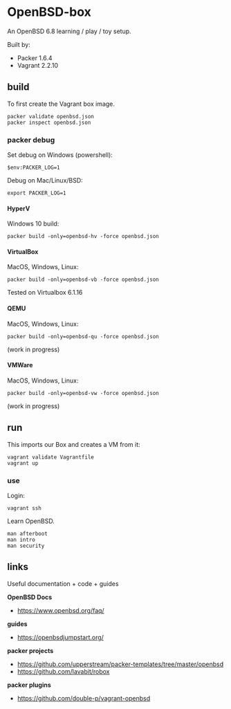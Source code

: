 # OpenBSD-box

An OpenBSD 6.8 learning / play / toy setup. 

Built by:

* Packer 1.6.4
* Vagrant 2.2.10

## build

To first create the Vagrant box image.

```shell
packer validate openbsd.json
packer inspect openbsd.json
```

### packer debug

Set debug on Windows (powershell):

```shell
$env:PACKER_LOG=1
```

Debug on Mac/Linux/BSD:

```shell
export PACKER_LOG=1
```

#### HyperV

Windows 10 build:

```shell
packer build -only=openbsd-hv -force openbsd.json
```

#### VirtualBox

MacOS, Windows, Linux:

```shell
packer build -only=openbsd-vb -force openbsd.json
```

Tested on Virtualbox 6.1.16

#### QEMU

MacOS, Windows, Linux:

```shell
packer build -only=openbsd-qu -force openbsd.json
```

(work in progress)

#### VMWare

MacOS, Windows, Linux:

```shell
packer build -only=openbsd-vw -force openbsd.json
```

(work in progress)

## run

This imports our Box and creates a VM from it:

```shell
vagrant validate Vagrantfile
vagrant up
```

### use

Login:

```shell
vagrant ssh
```

Learn OpenBSD.

```shell
man afterboot
man intro
man security
```

## links

Useful documentation + code + guides

**OpenBSD Docs**
* https://www.openbsd.org/faq/

**guides**
* https://openbsdjumpstart.org/

**packer projects**
* https://github.com/upperstream/packer-templates/tree/master/openbsd
* https://github.com/lavabit/robox

**packer plugins**
* https://github.com/double-p/vagrant-openbsd
